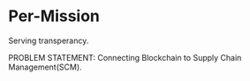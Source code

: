 # Per-Mission
Serving transperancy.

PROBLEM STATEMENT:
Connecting Blockchain to Supply Chain Management(SCM).
